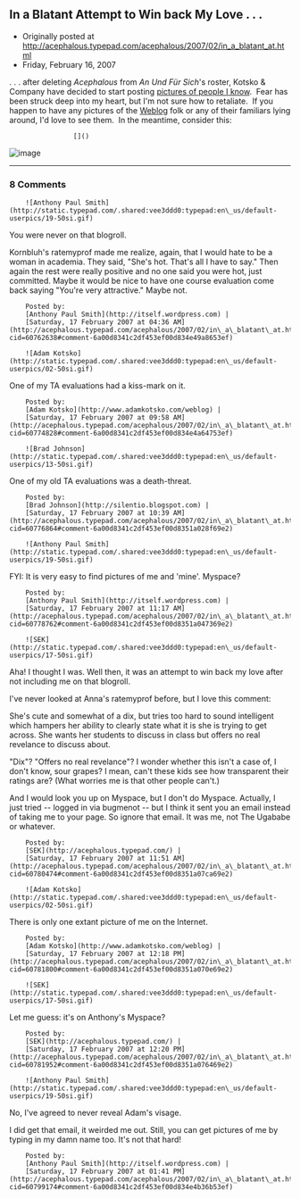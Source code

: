 ## In a Blatant Attempt to Win back My Love . . .

 * Originally posted at http://acephalous.typepad.com/acephalous/2007/02/in_a_blatant_at.html
 * Friday, February 16, 2007



. . . after deleting _Acephalous_ from _An Und Für Sich_'s roster, Kotsko & Company have decided to start posting [pictures of people I know](http://www.adamkotsko.com/weblog/2007/02/caption-competition.html).  Fear has been struck deep into my heart, but I'm not sure how to retaliate.  If you happen to have any pictures of the [Weblog](http://www.adamkotsko.com/) folk or any of their familiars lying around, I'd love to see them.  In the meantime, consider this:

		

					[]()
			

				
![image](http://farm1.static.flickr.com/24/57844507\_27d4056847.jpg)

			

* * *

### 8 Comments 

		

                
[]()

	

		![Anthony Paul Smith](http://static.typepad.com/.shared:vee3ddd0:typepad:en\_us/default-userpics/19-50si.gif)
	

	

		

You were never on that blogroll. 

Kornbluh's ratemyprof made me realize, again, that I would hate to be a woman in academia. They said, "She's hot. That's all I have to say." Then again the rest were really positive and no one said you were hot, just committed. Maybe it would be nice to have one course evaluation come back saying "You're very attractive." Maybe not.

	

		Posted by:
		[Anthony Paul Smith](http://itself.wordpress.com) |
		[Saturday, 17 February 2007 at 04:36 AM](http://acephalous.typepad.com/acephalous/2007/02/in\_a\_blatant\_at.html?cid=60762638#comment-6a00d8341c2df453ef00d834e49a8653ef)

[]()

	

		![Adam Kotsko](http://static.typepad.com/.shared:vee3ddd0:typepad:en\_us/default-userpics/02-50si.gif)
	

	

		

One of my TA evaluations had a kiss-mark on it.

	

		Posted by:
		[Adam Kotsko](http://www.adamkotsko.com/weblog) |
		[Saturday, 17 February 2007 at 09:58 AM](http://acephalous.typepad.com/acephalous/2007/02/in\_a\_blatant\_at.html?cid=60774828#comment-6a00d8341c2df453ef00d834e4a64753ef)

[]()

	

		![Brad Johnson](http://static.typepad.com/.shared:vee3ddd0:typepad:en\_us/default-userpics/13-50si.gif)
	

	

		

One of my old TA evaluations was a death-threat.

	

		Posted by:
		[Brad Johnson](http://silentio.blogspot.com) |
		[Saturday, 17 February 2007 at 10:39 AM](http://acephalous.typepad.com/acephalous/2007/02/in\_a\_blatant\_at.html?cid=60776864#comment-6a00d8341c2df453ef00d8351a028f69e2)

[]()

	

		![Anthony Paul Smith](http://static.typepad.com/.shared:vee3ddd0:typepad:en\_us/default-userpics/19-50si.gif)
	

	

		

FYI: It is very easy to find pictures of me and 'mine'. Myspace?

	

		Posted by:
		[Anthony Paul Smith](http://itself.wordpress.com) |
		[Saturday, 17 February 2007 at 11:17 AM](http://acephalous.typepad.com/acephalous/2007/02/in\_a\_blatant\_at.html?cid=60778762#comment-6a00d8341c2df453ef00d8351a047369e2)

[]()

	

		![SEK](http://static.typepad.com/.shared:vee3ddd0:typepad:en\_us/default-userpics/17-50si.gif)
	

	

		

Aha!  I thought I was.  Well then, it was an attempt to win back my love after not including me on that blogroll.

I've never looked at Anna's ratemyprof before, but I love this comment:

She's cute and somewhat of a dix, but tries too hard to sound intelligent which hampers her ability to clearly state what it is she is trying to get across. She wants her students to discuss in class but offers no real revelance to discuss about.

"Dix"?  "Offers no real revelance"?  I wonder whether this isn't a case of, I don't know, sour grapes?  I mean, can't these kids see how transparent their ratings are?  (What worries me is that other people can't.)

And I would look you up on Myspace, but I don't do Myspace. Actually, I just tried -- logged in via bugmenot -- but I think it sent you an email instead of taking me to your page.  So ignore that email.  It was me, not The Ugababe or whatever.

	

		Posted by:
		[SEK](http://acephalous.typepad.com/) |
		[Saturday, 17 February 2007 at 11:51 AM](http://acephalous.typepad.com/acephalous/2007/02/in\_a\_blatant\_at.html?cid=60780474#comment-6a00d8341c2df453ef00d8351a07ca69e2)

[]()

	

		![Adam Kotsko](http://static.typepad.com/.shared:vee3ddd0:typepad:en\_us/default-userpics/02-50si.gif)
	

	

		

There is only one extant picture of me on the Internet.

	

		Posted by:
		[Adam Kotsko](http://www.adamkotsko.com/weblog) |
		[Saturday, 17 February 2007 at 12:18 PM](http://acephalous.typepad.com/acephalous/2007/02/in\_a\_blatant\_at.html?cid=60781800#comment-6a00d8341c2df453ef00d8351a070e69e2)

[]()

	

		![SEK](http://static.typepad.com/.shared:vee3ddd0:typepad:en\_us/default-userpics/17-50si.gif)
	

	

		

Let me guess: it's on Anthony's Myspace?  

	

		Posted by:
		[SEK](http://acephalous.typepad.com/) |
		[Saturday, 17 February 2007 at 12:20 PM](http://acephalous.typepad.com/acephalous/2007/02/in\_a\_blatant\_at.html?cid=60781952#comment-6a00d8341c2df453ef00d8351a076469e2)

[]()

	

		![Anthony Paul Smith](http://static.typepad.com/.shared:vee3ddd0:typepad:en\_us/default-userpics/19-50si.gif)
	

	

		

No, I've agreed to never reveal Adam's visage.

I did get that email, it weirded me out. Still, you can get pictures of me by typing in my damn name too. It's not that hard!

	

		Posted by:
		[Anthony Paul Smith](http://itself.wordpress.com) |
		[Saturday, 17 February 2007 at 01:41 PM](http://acephalous.typepad.com/acephalous/2007/02/in\_a\_blatant\_at.html?cid=60799174#comment-6a00d8341c2df453ef00d834e4b36b53ef)

		

        